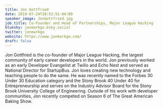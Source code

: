 ```yaml
---
title: Jon Gottfried
date: 2019-07-24T18:52:51-04:00
speaker_image: JonGottfried.jpg
job_title: Co-Founder and Head of Partnerships, Major League Hacking
bluesky: jonmarkgo.bsky.social
twitter: jonmarkgo
website: https://www.jonmarkgo.com/
draft: false
---
```


Jon Gottfried is the co-founder of Major League Hacking, the largest community of early career developers in the world. Jon previously worked as an early Developer Evangelist at Twilio and Echo Nest and served as National Director for StartupBus. Jon loves creating new technology and teaching people to do the same. He was recently named to the Forbes 30 Under 30 Education category and the Stony Brook 40 Under 40 for Entrepreneurship and serves on the Industry Advisor Board for the Stony Brook University College of Engineering. Outside of his work with developer communities, Jon recently competed on Season 6 of The Great American Baking Show.
